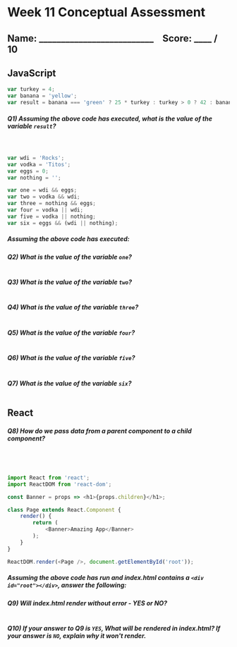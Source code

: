 # Week 11 Conceptual Assessment
## Name: __________________________ &nbsp;&nbsp;&nbsp;Score:  ____ / 10

## JavaScript

```js
var turkey = 4;
var banana = 'yellow';
var result = banana === 'green' ? 25 * turkey : turkey > 0 ? 42 : banana;
```

##### Q1) Assuming the above code has executed, what is the value of the variable `result`?<br><br><br>

```js
var wdi = 'Rocks';
var vodka = 'Titos';
var eggs = 0;
var nothing = '';

var one = wdi && eggs;
var two = vodka && wdi;
var three = nothing && eggs;
var four = vodka || wdi;
var five = vodka || nothing;
var six = eggs && (wdi || nothing);
```
##### Assuming the above code has executed:

##### Q2) What is the value of the variable `one`?<br><br>

##### Q3) What is the value of the variable `two`?<br><br>

##### Q4) What is the value of the variable `three`?<br><br>

##### Q5) What is the value of the variable `four`?<br><br>

##### Q6) What is the value of the variable `five`?<br><br>

##### Q7) What is the value of the variable `six`?<br><br>





## React 

##### Q8) How do we pass data from a parent component to a child component?<br><br><br><br>

```js
import React from 'react';
import ReactDOM from 'react-dom';

const Banner = props => <h1>{props.children}</h1>;

class Page extends React.Component {
	render() {
		return (
			<Banner>Amazing App</Banner>
		);
	}
}

ReactDOM.render(<Page />, document.getElementById('root'));
```

##### Assuming the above code has run and _index.html_ contains a `<div id="root"></div>`, answer the following:

##### Q9) Will _index.html_ render without error - YES or NO?<br><br>

##### Q10) If your answer to Q9 is `YES`, What will be rendered in _index.html_? If your answer is `NO`, explain why it won't render. 





